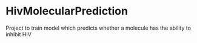 # HivMolecularPrediction
Project to train model which predicts whether a molecule has the ability to inhibit HIV 
